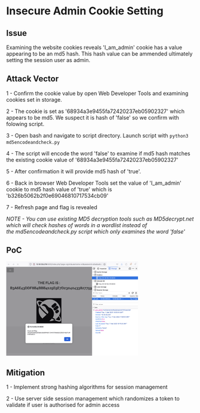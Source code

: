 # Insecure Admin Cookie Setting

## Issue

Examining the website cookies reveals 'I_am_admin' cookie has a value appearing to be an md5 hash. 
This hash value can be ammended ultimately setting the session user as admin.



## Attack Vector

1 - Confirm the cookie value by open Web Developer Tools and examining cookies set in storage.

2 - The cookie is set as '68934a3e9455fa72420237eb05902327' which appears to be md5. We suspect it is hash of 'false' so we confirm with folowing script.

3 - Open bash and navigate to script directory. Launch script with `python3 md5encodeandcheck.py`

4 - The script will encode the word 'false' to examine if md5 hash matches the existing cookie value of '68934a3e9455fa72420237eb05902327'

5 - After confirmation it will provide md5 hash of 'true'. 

6 - Back in browser Web Developer Tools set the value of 'I_am_admin' cookie to md5 hash value of 'true' which is 'b326b5062b2f0e69046810717534cb09'

7 - Refresh page and flag is revealed

*NOTE - You can use existing MD5 decryption tools such as MD5decrypt.net which will check hashes of words in a wordlist instead of \
the md5encodeandcheck.py script which only examines the word 'false'*


## PoC
<img src="05_Screenshot.png" width="70%" height="70%" />



## Mitigation

1 - Implement  strong hashing algorithms for session management

2 - Use server side session management which randomizes a token to validate if user is authorised for admin access




